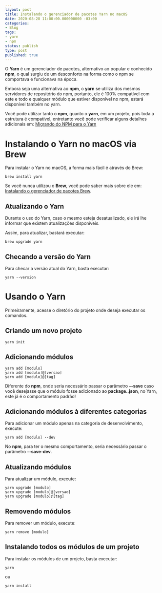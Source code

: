 ```yaml
---
layout: post
title: Instalando o gerenciador de pacotes Yarn no macOS
date: 2020-08-28 11:00:00.000000000 -03:00
categories:
- Blog
tags:
- yarn
- npm
status: publish
type: post
published: true
---
```

O **Yarn** é um gerenciador de pacotes, alternativo ao popular e conhecido **npm**, o qual surgiu de um desconforto na forma como o npm se comportava e funcionava na época.

Embora seja uma alternativa ao **npm**, o **yarn** se utiliza dos mesmos servidores de repositório do npm, portanto, ele é 100% compatível com este e todo e qualquer módulo que estiver disponível no npm, estará disponível também no yarn.

Você pode utilizar tanto o **npm**, quanto o **yarn**, em um projeto, pois toda a estrutura é compatível, entretanto você pode verificar alguns detalhes adicionais em: [Migrando do NPM para o Yarn](https://classic.yarnpkg.com/en/docs/migrating-from-npm)

# Instalando o Yarn no macOS via Brew

Para instalar o Yarn no macOS, a forma mais fácil é através do Brew:

	brew install yarn

Se você nunca utilizou o **Brew**, você pode saber mais sobre ele em: [Instalando o gerenciador de pacotes Brew](https://www.maiconschmitz.com.br/blog/2015/01/09/instalando-o-gerenciador-de-pacotes-brew/).

## Atualizando o Yarn

Durante o uso do Yarn, caso o mesmo esteja desatualizado, ele irá lhe informar que existem atualizações disponíveis.

Assim, para atualizar, bastará executar:

	brew upgrade yarn

## Checando a versão do Yarn

Para checar a versão atual do Yarn, basta executar:

	yarn --version

# Usando o Yarn

Primeiramente, acesse o diretório do projeto onde deseja executar os comandos.

## Criando um novo projeto

	yarn init


## Adicionando módulos

	yarn add [modulo]
	yarn add [modulo]@[versao]
	yarn add [modulo]@[tag]

Diferente do **npm**, onde seria necessário passar o parâmetro **--save** caso você desejasse que o módulo fosse adicionado ao **package..json**, no Yarn, este já é o comportamento padrão!

## Adicionando módulos à diferentes categorias

Para adicionar um módulo apenas na categoria de desenvolvimento, execute:

	yarn add [modulo] --dev

No **npm**, para ter o mesmo comportamento, seria necessário passar o parâmetro **--save-dev**.

## Atualizando módulos

Para atualizar um módulo, execute:

	yarn upgrade [modulo]
	yarn upgrade [modulo]@[versao]
	yarn upgrade [modulo]@[tag]

## Removendo módulos

Para remover um módulo, execute:

	yarn remove [modulo]

## Instalando todos os módulos de um projeto

Para instalar os módulos de um projeto, basta executar:

	yarn

ou

	yarn install
